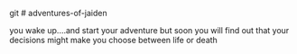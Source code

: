 git # adventures-of-jaiden
  
  you wake up....and start your adventure
    but soon you will find out that your decisions might make you choose between life or death

